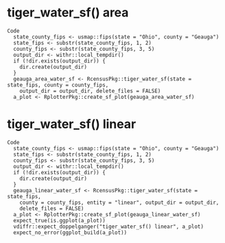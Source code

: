 # tiger_water_sf() area

    Code
      state_county_fips <- usmap::fips(state = "Ohio", county = "Geauga")
      state_fips <- substr(state_county_fips, 1, 2)
      county_fips <- substr(state_county_fips, 3, 5)
      output_dir <- withr::local_tempdir()
      if (!dir.exists(output_dir)) {
        dir.create(output_dir)
      }
      geauga_area_water_sf <- RcensusPkg::tiger_water_sf(state = state_fips, county = county_fips,
        output_dir = output_dir, delete_files = FALSE)
      a_plot <- RplotterPkg::create_sf_plot(geauga_area_water_sf)

# tiger_water_sf() linear

    Code
      state_county_fips <- usmap::fips(state = "Ohio", county = "Geauga")
      state_fips <- substr(state_county_fips, 1, 2)
      county_fips <- substr(state_county_fips, 3, 5)
      output_dir <- withr::local_tempdir()
      if (!dir.exists(output_dir)) {
        dir.create(output_dir)
      }
      geauga_linear_water_sf <- RcensusPkg::tiger_water_sf(state = state_fips,
        county = county_fips, entity = "linear", output_dir = output_dir,
        delete_files = FALSE)
      a_plot <- RplotterPkg::create_sf_plot(geauga_linear_water_sf)
      expect_true(is.ggplot(a_plot))
      vdiffr::expect_doppelganger("tiger_water_sf() linear", a_plot)
      expect_no_error(ggplot_build(a_plot))

